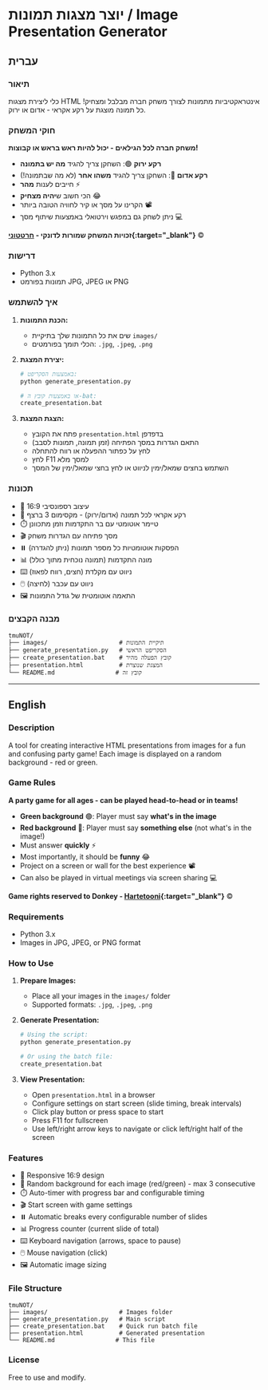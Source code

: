 # יוצר מצגות תמונות / Image Presentation Generator

## עברית

### תיאור
כלי ליצירת מצגות HTML אינטראקטיביות מתמונות לצורך משחק חברה מבלבל ומצחיק! כל תמונה מוצגת על רקע אקראי - אדום או ירוק.

### חוקי המשחק
**משחק חברה לכל הגילאים - יכול להיות ראש בראש או קבוצות!**

- **רקע ירוק** 🟢: השחקן צריך להגיד **מה יש בתמונה**
- **רקע אדום** 🔴: השחקן צריך להגיד **משהו אחר** (לא מה שבתמונה!)
- חייבים לענות **מהר** ⚡
- הכי חשוב ש**יהיה מצחיק** 😂
- הקרינו על מסך או קיר לחוויה הטובה ביותר 📽️
- ניתן לשחק גם במפגש וירטואלי באמצעות שיתוף מסך 💻

**זכויות המשחק שמורות לדונקי - [חרטטוני](https://youtu.be/0VcDc3aWCDE?feature=shared&t=763){:target="_blank"}** ©️

### דרישות
- Python 3.x
- תמונות בפורמט JPG, JPEG או PNG

### איך להשתמש

1. **הכנת התמונות:**
   - שים את כל התמונות שלך בתיקיית `images/`
   - הכלי תומך בפורמטים: `.jpg`, `.jpeg`, `.png`

2. **יצירת המצגת:**
   ```bash
   # באמצעות הסקריפט:
   python generate_presentation.py
   
   # או באמצעות קובץ ה-bat:
   create_presentation.bat
   ```

3. **הצגת המצגת:**
   - פתח את הקובץ `presentation.html` בדפדפן
   - התאם הגדרות במסך הפתיחה (זמן תמונה, תמונות לסבב)
   - לחץ על כפתור ההפעלה או רווח להתחלה
   - לחץ F11 למסך מלא
   - השתמש בחצים שמאל/ימין לניווט או לחץ בחצי שמאל/ימין של המסך

### תכונות
- 📱 עיצוב רספונסיבי 16:9
- 🎨 רקע אקראי לכל תמונה (אדום/ירוק) - מקסימום 3 ברצף
- ⏱️ טיימר אוטומטי עם בר התקדמות וזמן מתכוונן
- 🎬 מסך פתיחה עם הגדרות משחק
- ⏸️ הפסקות אוטומטיות כל מספר תמונות (ניתן להגדרה)
- 📊 מונה התקדמות (תמונה נוכחית מתוך כולל)
- ⌨️ ניווט עם מקלדת (חצים, רווח לפאוז)
- 🖱️ ניווט עם עכבר (לחיצה)
- 🖼️ התאמה אוטומטית של גודל התמונות


### מבנה הקבצים
```
tmuNOT/
├── images/                    # תיקיית התמונות
├── generate_presentation.py   # הסקריפט הראשי
├── create_presentation.bat    # קובץ הפעלה מהיר
├── presentation.html          # המצגת שנוצרת
└── README.md                 # קובץ זה
```

---

## English

### Description
A tool for creating interactive HTML presentations from images for a fun and confusing party game! Each image is displayed on a random background - red or green.

### Game Rules
**A party game for all ages - can be played head-to-head or in teams!**

- **Green background** 🟢: Player must say **what's in the image**
- **Red background** 🔴: Player must say **something else** (not what's in the image!)
- Must answer **quickly** ⚡
- Most importantly, it should be **funny** 😂
- Project on a screen or wall for the best experience 📽️
- Can also be played in virtual meetings via screen sharing 💻

**Game rights reserved to Donkey - [Hartetooni](https://youtu.be/0VcDc3aWCDE?feature=shared&t=763){:target="_blank"}** ©️

### Requirements
- Python 3.x
- Images in JPG, JPEG, or PNG format

### How to Use

1. **Prepare Images:**
   - Place all your images in the `images/` folder
   - Supported formats: `.jpg`, `.jpeg`, `.png`

2. **Generate Presentation:**
   ```bash
   # Using the script:
   python generate_presentation.py
   
   # Or using the batch file:
   create_presentation.bat
   ```

3. **View Presentation:**
   - Open `presentation.html` in a browser
   - Configure settings on start screen (slide timing, break intervals)
   - Click play button or press space to start
   - Press F11 for fullscreen
   - Use left/right arrow keys to navigate or click left/right half of the screen

### Features
- 📱 Responsive 16:9 design
- 🎨 Random background for each image (red/green) - max 3 consecutive
- ⏱️ Auto-timer with progress bar and configurable timing
- 🎬 Start screen with game settings
- ⏸️ Automatic breaks every configurable number of slides
- 📊 Progress counter (current slide of total)
- ⌨️ Keyboard navigation (arrows, space to pause)
- 🖱️ Mouse navigation (click)
- 🖼️ Automatic image sizing


### File Structure
```
tmuNOT/
├── images/                    # Images folder
├── generate_presentation.py   # Main script
├── create_presentation.bat    # Quick run batch file
├── presentation.html          # Generated presentation
└── README.md                 # This file
```

### License
Free to use and modify. 
